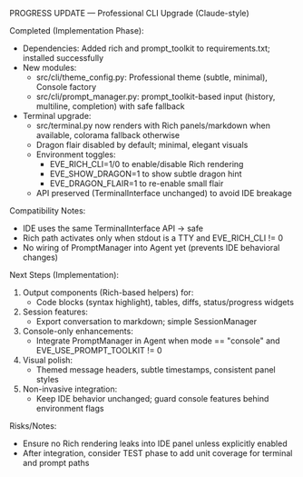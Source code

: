 PROGRESS UPDATE — Professional CLI Upgrade (Claude-style)

Completed (Implementation Phase):
- Dependencies: Added rich and prompt_toolkit to requirements.txt; installed successfully
- New modules:
  - src/cli/theme_config.py: Professional theme (subtle, minimal), Console factory
  - src/cli/prompt_manager.py: prompt_toolkit-based input (history, multiline, completion) with safe fallback
- Terminal upgrade:
  - src/terminal.py now renders with Rich panels/markdown when available, colorama fallback otherwise
  - Dragon flair disabled by default; minimal, elegant visuals
  - Environment toggles:
    - EVE_RICH_CLI=1/0 to enable/disable Rich rendering
    - EVE_SHOW_DRAGON=1 to show subtle dragon hint
    - EVE_DRAGON_FLAIR=1 to re-enable small flair
  - API preserved (TerminalInterface unchanged) to avoid IDE breakage

Compatibility Notes:
- IDE uses the same TerminalInterface API → safe
- Rich path activates only when stdout is a TTY and EVE_RICH_CLI != 0
- No wiring of PromptManager into Agent yet (prevents IDE behavioral changes)

Next Steps (Implementation):
1) Output components (Rich-based helpers) for:
   - Code blocks (syntax highlight), tables, diffs, status/progress widgets
2) Session features:
   - Export conversation to markdown; simple SessionManager
3) Console-only enhancements:
   - Integrate PromptManager in Agent when mode == "console" and EVE_USE_PROMPT_TOOLKIT != 0
4) Visual polish:
   - Themed message headers, subtle timestamps, consistent panel styles
5) Non-invasive integration:
   - Keep IDE behavior unchanged; guard console features behind environment flags

Risks/Notes:
- Ensure no Rich rendering leaks into IDE panel unless explicitly enabled
- After integration, consider TEST phase to add unit coverage for terminal and prompt paths